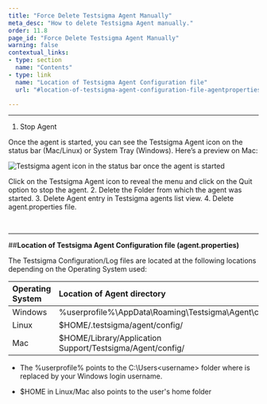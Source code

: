 ```yaml
---
title: "Force Delete Testsigma Agent Manually"
meta_desc: "How to delete Testsigma Agent manually."
order: 11.8
page_id: "Force Delete Testsigma Agent Manually"
warning: false
contextual_links:
- type: section
  name: "Contents"
- type: link
  name: "Location of Testsigma Agent Configuration file"
  url: "#location-of-testsigma-agent-configuration-file-agentproperties"

---
```


---
1. Stop Agent

Once the agent is started, you can see the Testsigma Agent icon on the status bar (Mac/Linux) or System Tray (Windows). Here’s a preview on Mac:

![Testsigma agent icon in the status bar once the agent is started](https://docs.testsigma.com/images/force-delete/testsigma-agent-icon-once-started.png)

Click on the Testsigma Agent icon to reveal the menu and click on the Quit option to stop the agent.
2. Delete the Folder from which the agent was started.
3. Delete Agent entry in Testsigma agents list view.
4. Delete agent.properties file.

<br>

---
##**Location of Testsigma Agent Configuration file (agent.properties)**

The Testsigma Configuration/Log files are located at the following locations depending on the Operating System used:

| Operating System   | Location of Agent directory |
| :---        | :---   |        
| Windows  | %userprofile%\AppData\Roaming\Testsigma\Agent\config\   | 
| Linux | $HOME/.testsigma/agent/config/        | 
| Mac   | $HOME/Library/Application Support/Testsigma/Agent/config/   | 

- The %userprofile% points to the C:\Users\<username> folder where <username> is replaced by your Windows login username.

- $HOME in Linux/Mac also points to the user's home folder

